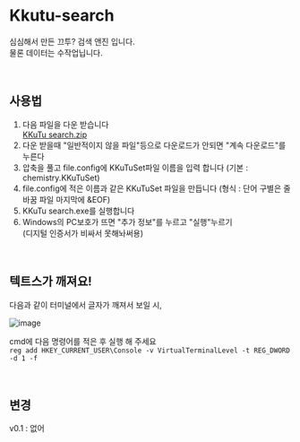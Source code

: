 # Kkutu-search
심심해서 만든 끄투? 검색 앤진 입니다.  
물론 데이터는 수작업닙니다.

<br>

## 사용법
1. 다음 파일을 다운 받습니다  
[KKuTu search.zip](https://github.com/Neeko-onTheRoad/Kkutu-search/files/12259552/KKuTu.search.zip)
2. 다운 받을때 "일반적이지 않을 파일"등으로 다운로드가 안되면 "계속 다운로드"를 누른다
4. 압축을 풀고 file.config에 KKuTuSet파일 이름을 입력 합니다 (기본 : chemistry.KKuTuSet)
5. file.config에 적은 이름과 같은 KKuTuSet 파일을 만듭니다 (형식 : 단어 구별은 줄바꿈 파일 마지막에 &EOF)
6. KKuTu search.exe를 실행합니다
7. Windows의 PC보호가 뜨면 "추가 정보"를 누르고 "실행"누르기  
(디지털 인증서가 비싸서 못해놔써용)


<br>

## 텍트스가 깨져요!
다음과 같이 터미널에서 글자가 깨져서 보일 시,  
  
![image](https://github.com/Neeko-onTheRoad/Kkutu-search/assets/61304515/9537f24e-de21-44b9-a82c-f9b8ce3e8202)  
  
cmd에 다음 명령어를 적은 후 실행 해 주세요  
`reg add HKEY_CURRENT_USER\Console -v VirtualTerminalLevel -t REG_DWORD -d 1 -f`

<br>

## 변경
v0.1 : 없어
